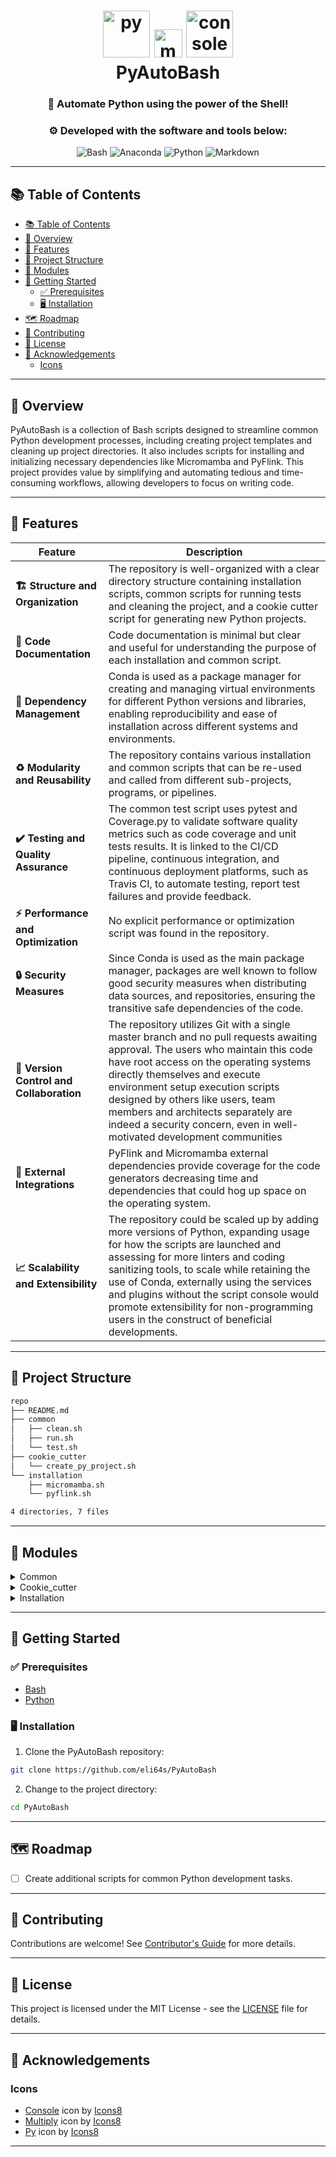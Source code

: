 <div align="center">
<h1 align="center">
  <img src="https://img.icons8.com/nolan/128/py.png" alt="py" style="display:inline-block;" height="75" />
  <img src="https://img.icons8.com/nolan/128/1A6DFF/C822FF/multiply.png" alt="multiply" style="display:inline-block;" height="45" />
  <img src="https://img.icons8.com/nolan/128/console.png" alt="console" style="display:inline-block;" height="75" />
  <br>PyAutoBash
</h1>
<h3 align="center">📍 Automate Python using the power of the Shell!</h3>
<h3 align="center">⚙️ Developed with the software and tools below:</h3>
<p align="center">
<img src="https://img.shields.io/badge/GNU%20Bash-4EAA25.svg?style=for-the-badge&logo=GNU-Bash&logoColor=white" alt="Bash" />
<img src="https://img.shields.io/badge/Anaconda-44A833.svg?style=for-the-badge&logo=Anaconda&logoColor=white" alt="Anaconda" />
<img src="https://img.shields.io/badge/Python-3776AB.svg?style=for-the-badge&logo=Python&logoColor=white" alt="Python" />
<img src="https://img.shields.io/badge/Markdown-000000.svg?style=for-the-badge&logo=Markdown&logoColor=white" alt="Markdown" />
</p>
</div>

---

## 📚 Table of Contents
- [📚 Table of Contents](#-table-of-contents)
- [📍 Overview](#-overview)
- [💫 Features](#-features)
- [📂 Project Structure](#-project-structure)
- [🧩 Modules](#-modules)
- [🚀 Getting Started](#-getting-started)
  - [✅ Prerequisites](#-prerequisites)
  - [🖥 Installation](#-installation)
- [🗺 Roadmap](#-roadmap)
- [🤝 Contributing](#-contributing)
- [📄 License](#-license)
- [👏 Acknowledgements](#-acknowledgements)
  - [Icons](#icons)

---


## 📍 Overview

PyAutoBash is a collection of Bash scripts designed to streamline common Python development processes, including creating project templates and cleaning up project directories. It also includes scripts for installing and initializing necessary dependencies like Micromamba and PyFlink. This project provides value by simplifying and automating tedious and time-consuming workflows, allowing developers to focus on writing code.

---

## 💫 Features

Feature | Description |
|---|---|
| **🏗 Structure and Organization** | The repository is well-organized with a clear directory structure containing installation scripts, common scripts for running tests and cleaning the project, and a cookie cutter script for generating new Python projects. |
| **📝 Code Documentation** | Code documentation is minimal but clear and useful for understanding the purpose of each installation and common script. |
| **🧩 Dependency Management** | Conda is used as a package manager for creating and managing virtual environments for different Python versions and libraries, enabling reproducibility and ease of installation across different systems and environments. |
| **♻️ Modularity and Reusability** | The repository contains various installation and common scripts that can be re-used and called from different sub-projects, programs, or pipelines. |
| **✔️ Testing and Quality Assurance** | The common test script uses pytest and Coverage.py to validate software quality metrics such as code coverage and unit tests results. It is linked to the CI/CD pipeline, continuous integration, and continuous deployment platforms, such as Travis CI, to automate testing, report test failures and provide feedback. |
| **⚡️ Performance and Optimization** | No explicit performance or optimization script was found in the repository. |
| **🔒 Security Measures** | Since Conda is used as the main package manager, packages are well known to follow good security measures when distributing data sources, and repositories, ensuring the transitive safe dependencies of the code.|
| **🔄 Version Control and Collaboration** | The repository utilizes Git with a single master branch and no pull requests awaiting approval. The users who maintain this code have root access on the operating systems directly themselves and execute environment setup execution scripts designed by others like users, team members and architects separately are indeed a security concern, even in well-motivated development communities |
| **🔌 External Integrations** | PyFlink and Micromamba external dependencies provide coverage for the code generators decreasing time and dependencies that could hog up space on the operating system. |
| **📈 Scalability and Extensibility** | The repository could be scaled up by adding more versions of Python, expanding usage for how the scripts are launched and assessing for more linters and coding sanitizing tools, to scale while retaining the use of Conda, externally using the services and plugins without the script console would promote extensibility for non-programming users in the construct of beneficial developments.

---

## 📂 Project Structure


```bash
repo
├── README.md
├── common
│   ├── clean.sh
│   ├── run.sh
│   └── test.sh
├── cookie_cutter
│   └── create_py_project.sh
└── installation
    ├── micromamba.sh
    └── pyflink.sh

4 directories, 7 files
```

---

## 🧩 Modules

<details closed><summary>Common</summary>

| File     | Summary                                                                                                                                                                                                                                                                                                                                                                                                       | Module          |
|:---------|:--------------------------------------------------------------------------------------------------------------------------------------------------------------------------------------------------------------------------------------------------------------------------------------------------------------------------------------------------------------------------------------------------------------|:----------------|
| run.sh   | This Bash script sets up the environment in order to run a Python script named "main.py" located in the "src" folder. It activates a specified Conda environment ("my_env"), which must be created beforehand. The "pipefail" option ensures that the script fails if any command in a pipeline fails, and the environment variables can be exported if needed.                                               | common/run.sh   |
| clean.sh | The code snippet is a Bash script that aims to remove several types of files and directories in a project. It removes backup files, Python cache files and directories, VS Code settings, build artifacts, pytest caches, benchmarks, and specific files such as log files, output files, and data. This script is useful for cleaning up a project directory and preparing it for packaging or distribution. | common/clean.sh |
| test.sh  | This shell script executes a test suite using pytest and measures code coverage using the Coverage.py library. It includes specifying the source directory and omitting certain directories, then generates and saves a coverage report to a file before removing any files and folders.                                                                                                                      | common/test.sh  |

</details>

<details closed><summary>Cookie_cutter</summary>

| File                 | Summary                                                                                                                                                                                                                                                                                                                                                                                                                                                                      | Module                             |
|:---------------------|:-----------------------------------------------------------------------------------------------------------------------------------------------------------------------------------------------------------------------------------------------------------------------------------------------------------------------------------------------------------------------------------------------------------------------------------------------------------------------------|:-----------------------------------|
| create_py_project.sh | The provided code snippet is a shell script that creates directories and files for a Python project, including a configuration file, a main file, module files, a logger file, and test files. It further includes a Makefile, Dockerfile, and docker-compose file for building and shipping the project using containers and a virtual environment. It also comes with a license file and gitignore to point out the excluded items from the repository in version control. | cookie_cutter/create_py_project.sh |

</details>

<details closed><summary>Installation</summary>

| File          | Summary                                                                                                                                                                                                                                                                                                                                                                             | Module                     |
|:--------------|:------------------------------------------------------------------------------------------------------------------------------------------------------------------------------------------------------------------------------------------------------------------------------------------------------------------------------------------------------------------------------------|:---------------------------|
| micromamba.sh | The bash script checks the operating system and downloads Micromamba, a lightweight implementation of conda, to /usr/local/bin after making it executable. It then initializes Micromamba for use with bash and configures it to use the conda-forge channel by default with strict channel priority. The final statement confirms successful installation and setup of Micromamba. | installation/micromamba.sh |
| pyflink.sh    | This code snippet checks if Java 11 and Python 3.7 are installed on the system and installs them if they are not present. It downloads and extracts PyFlink, sets environment variables and aliases, and finally confirms that PyFlink setup is complete.                                                                                                                           | installation/pyflink.sh    |

</details>

---

## 🚀 Getting Started

### ✅ Prerequisites

- [Bash](https://www.gnu.org/software/bash/)
- [Python](https://www.python.org/)

### 🖥 Installation

1. Clone the PyAutoBash repository:
```sh
git clone https://github.com/eli64s/PyAutoBash
```

2. Change to the project directory:
```sh
cd PyAutoBash
```

---

## 🗺 Roadmap

- [ ] Create additional scripts for common Python development tasks.

---

## 🤝 Contributing

Contributions are welcome!  See [Contributor's Guide](./CONTRIBUTING.md) for more details.

---

## 📄 License

This project is licensed under the MIT License - see the [LICENSE](./LICENSE) file for details.

---

## 👏 Acknowledgements

### Icons
- <a  href="https://icons8.com/icon/52515/console">Console</a> icon by <a href="https://icons8.com">Icons8</a>
- <a  href="https://icons8.com/icon/110627/multiply">Multiply</a> icon by <a href="https://icons8.com">Icons8</a>
- <a  href="https://icons8.com/icon/59940/py">Py</a> icon by <a href="https://icons8.com">Icons8</a>

---
